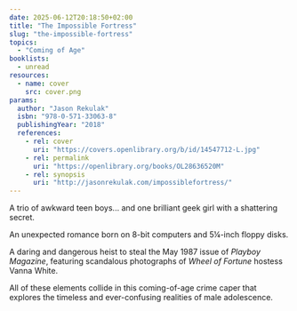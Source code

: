 ```yaml
---
date: 2025-06-12T20:18:50+02:00
title: "The Impossible Fortress"
slug: "the-impossible-fortress"
topics:
  - "Coming of Age"
booklists:
  - unread
resources:
  - name: cover
    src: cover.png
params:
  author: "Jason Rekulak"
  isbn: "978-0-571-33063-8"
  publishingYear: "2018"
  references:
    - rel: cover
      uri: "https://covers.openlibrary.org/b/id/14547712-L.jpg"
    - rel: permalink
      uri: "https://openlibrary.org/books/OL28636520M"
    - rel: synopsis
      uri: "http://jasonrekulak.com/impossiblefortress/"
---
```

A trio of awkward teen boys... and one brilliant geek girl with a shattering 
secret.

An unexpected romance born on 8-bit computers and 5¼-inch floppy disks.

A daring and dangerous heist to steal the May 1987 issue of _Playboy Magazine_, 
featuring scandalous photographs of _Wheel of Fortune_ hostess Vanna White.

All of these elements collide in this coming-of-age crime caper that explores 
the timeless and ever-confusing realities of male adolescence.